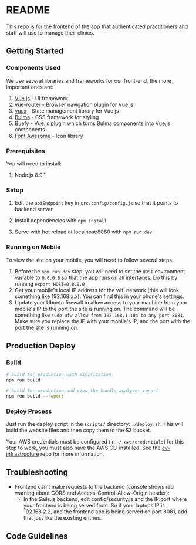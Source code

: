 # README

This repo is for the frontend of the app that authenticated practitioners and staff will use to manage their clinics.

## Getting Started

### Components Used

We use several libraries and frameworks for our front-end, the more important ones are:

1. [Vue.js](https://vuejs.org/) - UI framework
1. [vue-router](https://router.vuejs.org/en/) - Browser navigation plugin for Vue.js
1. [vuex](https://vuex.vuejs.org/en/intro.html) - State management library for Vue.js
1. [Bulma](https://bulma.io/) - CSS framework for styling
1. [Buefy](https://buefy.github.io/#/documentation/start) - Vue.js plugin which turns Bulma components into Vue.js components
1. [Font Awesome](https://fontawesome.com/how-to-use/svg-with-js) - Icon library

### Prerequisites
You will need to install:
1. Node.js 8.9.1

### Setup
1. Edit the `apiEndpoint` key in `src/config/config.js` so that it points to backend server.

1. Install dependencies with `npm install`

1. Serve with hot reload at localhost:8080 with `npm run dev`

### Running on Mobile
To view the site on your mobile, you will need to follow several steps:

1. Before the `npm run dev` step, you will need to set the `HOST` environment variable to `0.0.0.0` so that the app runs on all interfaces. Do this by running `export HOST=0.0.0.0`
1. Get your mobile's local IP address for the wifi network (this will look something like 192.168.x.x). You can find this in your phone's settings.
1. Update your Ubuntu firewall to allow access to your machine  from your mobile's IP to the port the site is running on. The command will be something like `sudo ufw allow from 192.168.1.104 to any port 8081`. Make sure you replace the IP with your mobile's IP, and the port with the port the site is running on.

## Production Deploy

### Build
``` bash
# build for production with minification
npm run build

# build for production and view the bundle analyzer report
npm run build --report
```

### Deploy Process

Just run the deploy script in the `scripts/` directory: `./deploy.sh`. This will build the website files and then copy them to the S3 bucket. 

Your AWS credentials must be configured (in `~/.aws/credentials`) for this step to work, you must also have the AWS CLI installed. See the [cv-infrastructure](https://github.com/rajaie/cv-infrastructure) repo for more information.

## Troubleshooting

- Frontend can't make requests to the backend (console shows red warning about CORS and Access-Control-Allow-Origin header):
  - In the Sails.js backend, edit config/security.js and the IP:port where your frontend is being served from. So if your laptops IP is 192.168.2.2, and the frontend app is being served on port 8081, add that just like the existing entries.

## Code Guidelines
